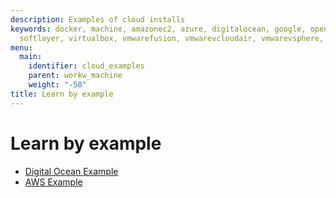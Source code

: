 ```yaml
---
description: Examples of cloud installs
keywords: docker, machine, amazonec2, azure, digitalocean, google, openstack, rackspace,
  softlayer, virtualbox, vmwarefusion, vmwarevcloudair, vmwarevsphere, exoscale
menu:
  main:
    identifier: cloud_examples
    parent: workw_machine
    weight: "-50"
title: Learn by example
---
```


# Learn by example

-   [Digital Ocean Example](ocean.md)
-   [AWS Example](aws.md)